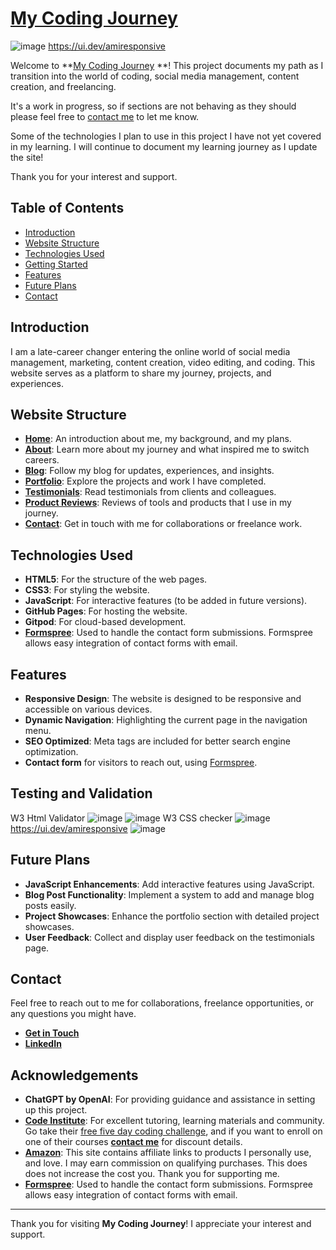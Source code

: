 # [My Coding Journey](https://ljtalks.github.io/my-coding-journey/index.html)

![image](https://github.com/user-attachments/assets/f3cd8906-22af-4e89-b711-90d04170586d)
https://ui.dev/amiresponsive

Welcome to **[My Coding Journey](https://ljtalks.github.io/my-coding-journey/index.html)
**! This project documents my path as I transition into the world of coding, social media management, content creation, and freelancing.

It's a work in progress, so if sections are not behaving as they should please feel free to [contact me](https://ljtalks.github.io/my-coding-journey/pages/contact.html) to let me know. 

Some of the technologies I plan to use in this project I have not yet covered in my learning. I will continue to document my learning journey as I update the site! 

Thank you for your interest and support. 

## Table of Contents

- [Introduction](#introduction)
- [Website Structure](#website-structure)
- [Technologies Used](#technologies-used)
- [Getting Started](#getting-started)
- [Features](#features)
- [Future Plans](#future-plans)
- [Contact](#contact)

## Introduction

I am a late-career changer entering the online world of social media management, marketing, content creation, video editing, and coding. This website serves as a platform to share my journey, projects, and experiences.

## Website Structure

- **[Home](https://ljtalks.github.io/my-coding-journey/index.html)**: An introduction about me, my background, and my plans.
- **[About](https://ljtalks.github.io/my-coding-journey/pages/about.html)**: Learn more about my journey and what inspired me to switch careers.
- **[Blog](https://ljtalks.github.io/my-coding-journey/pages/blog.html)**: Follow my blog for updates, experiences, and insights.
- **[Portfolio](https://ljtalks.github.io/my-coding-journey/pages/portfolio.html)**: Explore the projects and work I have completed.
- **[Testimonials](https://ljtalks.github.io/my-coding-journey/pages/testimonials.html)**: Read testimonials from clients and colleagues.
- **[Product Reviews](https://ljtalks.github.io/my-coding-journey/pages/product-reviews.html)**: Reviews of tools and products that I use in my journey.
- **[Contact](https://ljtalks.github.io/my-coding-journey/pages/contact.html)**: Get in touch with me for collaborations or freelance work.

## Technologies Used

- **HTML5**: For the structure of the web pages.
- **CSS3**: For styling the website.
- **JavaScript**: For interactive features (to be added in future versions).
- **GitHub Pages**: For hosting the website.
- **Gitpod**: For cloud-based development.
- **[Formspree](https://formspree.io/)**: Used to handle the contact form submissions. Formspree allows easy integration of contact forms with email.

## Features

- **Responsive Design**: The website is designed to be responsive and accessible on various devices.
- **Dynamic Navigation**: Highlighting the current page in the navigation menu.
- **SEO Optimized**: Meta tags are included for better search engine optimization.
- **Contact form** for visitors to reach out, using [Formspree]("https://www.formspree.io/").

## Testing and Validation
W3 Html Validator
![image](https://github.com/user-attachments/assets/774cb523-7176-4b55-8214-d1177ac79653)
![image](https://github.com/user-attachments/assets/a66ce3bb-0667-4ba2-8672-7a811ea9d685)
W3 CSS checker
![image](https://github.com/user-attachments/assets/f692ca05-0dbf-4faf-8bc7-750178358501)
https://ui.dev/amiresponsive
![image](https://github.com/user-attachments/assets/3f734763-dfb6-4877-922f-f1e38bbc2b95)



## Future Plans

- **JavaScript Enhancements**: Add interactive features using JavaScript.
- **Blog Post Functionality**: Implement a system to add and manage blog posts easily.
- **Project Showcases**: Enhance the portfolio section with detailed project showcases.
- **User Feedback**: Collect and display user feedback on the testimonials page.

## Contact

Feel free to reach out to me for collaborations, freelance opportunities, or any questions you might have.

- **[Get in Touch](https://ljtalks.github.io/my-coding-journey/pages/contact.html)**
- **<a href="https://www.linkedin.com/in/laurajread/" target="_blank">LinkedIn</a>**


## Acknowledgements

- **ChatGPT by OpenAI**: For providing guidance and assistance in setting up this project.
- **[Code Institute](https://codeinstitute.net/)**: For excellent tutoring, learning materials and community. Go take their [free five day coding challenge](https://codeinstitute.net/5-day-coding-challenge/?sitelink=5-Day-Coding-Challenge&utm_term=code%20institute%20challenge&utm_campaign=CI+-+UK+-+Search+-+Brand&utm_source=adwords&utm_medium=ppc&hsa_acc=8983321581&hsa_cam=1578649861&hsa_grp=62188641000&hsa_ad=635720257662&hsa_src=g&hsa_tgt=kwd-1396909058864&hsa_kw=code%20institute%20challenge&hsa_mt=p&hsa_net=adwords&hsa_ver=3&gad_source=1&gclid=CjwKCAjwqre1BhAqEiwA7g9Qhj0O61P9gi74Nj8aN7-WJnWiefRKY6wT3O9TF6FYBAAkr1mrj_eFnRoCNj8QAvD_BwE), and if you want to enroll on one of their courses **[contact me](https://ljtalks.github.io/my-coding-journey/pages/contact.html)** for discount details.
- **[Amazon](https://amzn.to/4cZ7Tz3)**: This site contains affiliate links to products I personally use, and love. I may earn commission on qualifying purchases. This does does not increase the cost you. Thank you for supporting me.
- **[Formspree](https://formspree.io/)**: Used to handle the contact form submissions. Formspree allows easy integration of contact forms with email.

---

Thank you for visiting **My Coding Journey**! I appreciate your interest and support.
